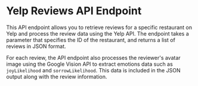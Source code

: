 # Yelp Reviews API Endpoint

This API endpoint allows you to retrieve reviews for a specific restaurant on Yelp and process the review data using the Yelp API. The endpoint takes a parameter that specifies the ID of the restaurant, and returns a list of reviews in JSON format.


For each review, the API endpoint also processes the reviewer's avatar image using the Google Vision API to extract emotions data such as ``joyLikelihood`` and ``sorrowLikelihood``. This data is included in the JSON output along with the review information.

